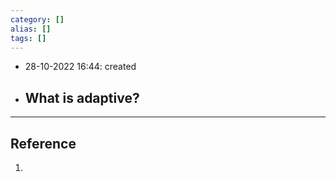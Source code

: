 ```yaml
---
category: []
alias: []
tags: []
---
```


- 28-10-2022 16:44: created

- What is adaptive?
	- 


---
## Reference

1. 